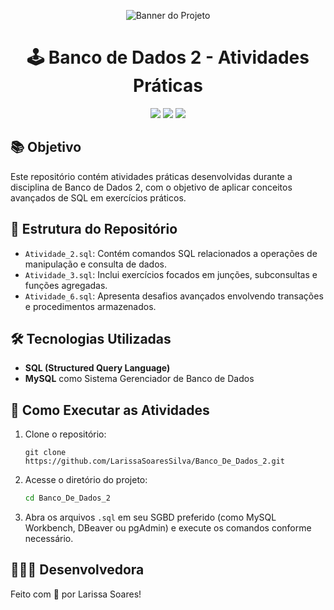<p align="center">
  <img src="https://github.com/user-attachments/assets/64d3f6ef-503c-44eb-9f5d-5062fae30c75" alt="Banner do Projeto">
</p>

<h1 align="center">🕹️ Banco de Dados 2 - Atividades Práticas</h1>

<p align="center">
 <img src="https://img.shields.io/badge/status-concluído-brightgreen?style=for-the-badge" />
 <img src="https://img.shields.io/badge/SQL-4479A1?style=for-the-badge&logo=postgresql&logoColor=white" />
 <img src="https://img.shields.io/badge/MySQL-005C84?style=for-the-badge&logo=mysql&logoColor=white" />
</p>

##

## 📚 Objetivo

Este repositório contém atividades práticas desenvolvidas durante a disciplina de Banco de Dados 2, com o objetivo de aplicar conceitos avançados de SQL em exercícios práticos.

## 📁 Estrutura do Repositório

- `Atividade_2.sql`: Contém comandos SQL relacionados a operações de manipulação e consulta de dados.
- `Atividade_3.sql`: Inclui exercícios focados em junções, subconsultas e funções agregadas.
- `Atividade_6.sql`: Apresenta desafios avançados envolvendo transações e procedimentos armazenados.

## 🛠️ Tecnologias Utilizadas

- **SQL (Structured Query Language)**
- **MySQL** como Sistema Gerenciador de Banco de Dados

## 🚀 Como Executar as Atividades

1. Clone o repositório:
   ```
   git clone https://github.com/LarissaSoaresSilva/Banco_De_Dados_2.git
   ```
2. Acesse o diretório do projeto:
   ```bash
   cd Banco_De_Dados_2
   ```

3. Abra os arquivos `.sql` em seu SGBD preferido (como MySQL Workbench, DBeaver ou pgAdmin) e execute os comandos conforme necessário.

##

## 👩🏻‍💻 Desenvolvedora

Feito com 💜 por Larissa Soares!
